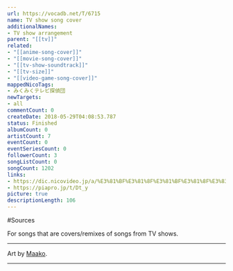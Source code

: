 ```yaml
---
url: https://vocadb.net/T/6715
name: TV show song cover
additionalNames: 
- TV show arrangement
parent: "[[tv]]"
related:
- "[[anime-song-cover]]"
- "[[movie-song-cover]]"
- "[[tv-show-soundtrack]]"
- "[[tv-size]]"
- "[[video-game-song-cover]]"
mappedNicoTags:
- みくみくテレビ探偵団
newTargets:
- all
commentCount: 0
createDate: 2018-05-29T04:08:53.787
status: Finished
albumCount: 0
artistCount: 7
eventCount: 0
eventSeriesCount: 0
followerCount: 3
songListCount: 0
songCount: 1202
links: 
- https://dic.nicovideo.jp/a/%E3%81%BF%E3%81%8F%E3%81%BF%E3%81%8F%E3%83%86%E3%83%AC%E3%83%93%E6%8E%A2%E5%81%B5%E5%9B%A3
- https://piapro.jp/t/Dt_y
picture: true
descriptionLength: 106
---
```


#Sources

For songs that are covers/remixes of songs from TV shows.

---
Art by [Maako](https://vocadb.net/Ar/5505).

---

